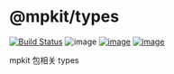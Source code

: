 # @mpkit/types

[![Build Status](https://travis-ci.org/imingyu/mpkit.svg?branch=master)](https://travis-ci.org/imingyu/mpkit)
![image](https://img.shields.io/npm/l/@mpkit/types.svg)
[![image](https://img.shields.io/npm/v/@mpkit/types.svg)](https://www.npmjs.com/package/@mpkit/types)
[![image](https://img.shields.io/npm/dt/@mpkit/types.svg)](https://www.npmjs.com/package/@mpkit/types)

mpkit 包相关 types
